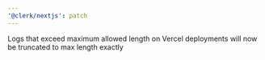 ```yaml
---
'@clerk/nextjs': patch
---
```


Logs that exceed maximum allowed length on Vercel deployments will now be truncated to max length exactly

